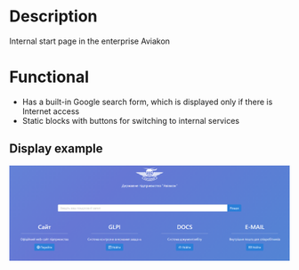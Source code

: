 # Description
Internal start page in the enterprise Aviakon

# Functional
* Has a built-in Google search form, which is displayed only if there is Internet access
* Static blocks with buttons for switching to internal services

## Display example
<p align="center">
<img src="simple.png" title="C# для чайников" alt="C# для чайников">
</p>
